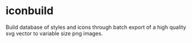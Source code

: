 # iconbuild
Build database of styles and icons through batch export of a high quality svg vector to variable size png images. 
